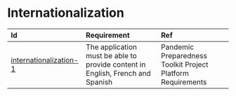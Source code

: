 # Internationalization

| Id                                                | Requirement                                                                    | Ref                                                         |
| :------------------------------------------------ | :----------------------------------------------------------------------------- | :---------------------------------------------------------- |
| [internationalization-1](#internationalization-1) | The application must be able to provide content in English, French and Spanish | Pandemic Preparedness Toolkit Project Platform Requirements |
